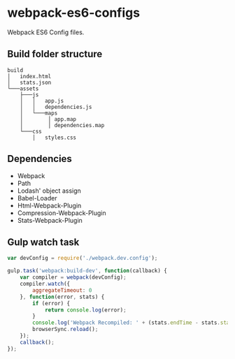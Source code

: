# webpack-es6-configs
Webpack ES6 Config files.

## Build folder structure
```
build
│   index.html
│   stats.json    
└───assets
    ├───js
    │   │   app.js
    │   │   dependencies.js
    │   └───maps
    │        │ app.map
    │        │ dependencies.map
    └───css
        │   styles.css
```

## Dependencies
- Webpack
- Path
- Lodash' object assign
- Babel-Loader
- Html-Webpack-Plugin
- Compression-Webpack-Plugin
- Stats-Webpack-Plugin

## Gulp watch task
```js
var devConfig = require('./webpack.dev.config');

gulp.task('webpack:build-dev', function(callback) {
	var compiler = webpack(devConfig);
	compiler.watch({
		aggregateTimeout: 0
	}, function(error, stats) {
		if (error) {
			return console.log(error);
		}
		console.log('Webpack Recompiled: ' + (stats.endTime - stats.startTime) + 'ms');
		browserSync.reload();
	});
	callback();
});
```
